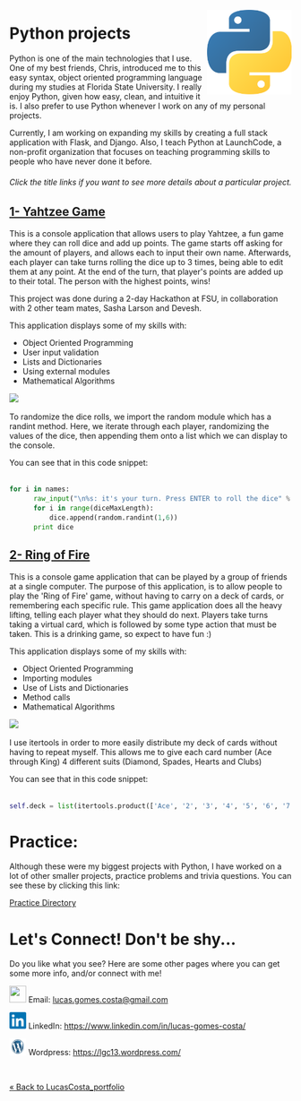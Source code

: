 <!-- Technology logo picture and title -->
<img src="img/python_logo.png" width= 30% length= 30% align="right"><h1>Python projects</h1>

<!-- Technology welcome message -->
Python is one of the main technologies that I use. One of my best friends, Chris, introduced me to this easy syntax, object oriented programming language during my studies at Florida State University. I really enjoy Python, given how easy, clean, and intuitive it is. I also prefer to use Python whenever I work on any of my personal projects.

Currently, I am working on expanding my skills by creating a full stack application with Flask, and Django. Also, I teach Python at LaunchCode, a non-profit organization that focuses on teaching programming skills to people who have never done it before.

<h6>Click the title links if you want to see more details about a particular project.</h6>

<!-- Project section -->
<h2><a href="https://github.com/lgc13/LucasCosta_portfolio/tree/master/python/YahtzeeGame_project">1- Yahtzee Game</a></h2>

<!-- Project BIO -->
This is a console application that allows users to play Yahtzee, a fun game where they can roll dice and add up points. The game starts off asking for the amount of players, and allows each to input their own name. Afterwards, each player can take turns rolling the dice up to 3 times, being able to edit them at any point. At the end of the turn, that player's points are added up to their total. The person with the highest points, wins!

This project was done during a 2-day Hackathon at FSU, in collaboration with 2 other team mates, Sasha Larson and Devesh.

This application displays some of my skills with:

- Object Oriented Programming
- User input validation
- Lists and Dictionaries
- Using external modules
- Mathematical Algorithms

<!-- Screenshots -->
<img src="img/yahtzee_screen_shot.png" width= 80% length= 80%>

<!-- Code explanation -->
To randomize the dice rolls, we import the random module which has a randint method. Here, we iterate through each player, randomizing the values of the dice, then appending them onto a list which we can display to the console.

<!-- Code snippet -->
You can see that in this code snippet:

```python

for i in names:
      raw_input("\n%s: it's your turn. Press ENTER to roll the dice" % i)
      for i in range(diceMaxLength):
          dice.append(random.randint(1,6))
      print dice

```

<!-- ......................E N D  O F  P R O J E C T........................ -->

<!-- Project section -->
<h2><a href="https://github.com/lgc13/LucasCosta_portfolio/tree/master/python/RingOfFire_project">2- Ring of Fire</a></h2>

<!-- Project BIO -->
This is a console game application that can be played by a group of friends at a single computer. The purpose of this application, is to allow people to play the 'Ring of Fire' game, without having to carry on a deck of cards, or remembering each specific rule. This game application does all the heavy lifting, telling each player what they should do next. Players take turns taking a virtual card, which is followed by some type action that must be taken. This is a drinking game, so expect to have fun :)

This application displays some of my skills with:

- Object Oriented Programming
- Importing modules
- Use of Lists and Dictionaries
- Method calls
- Mathematical Algorithms

<!-- Screenshots -->
<img src="img/pic1.png" width= 80% length= 80%>

<!-- Code explanation -->
I use itertools in order to more easily distribute my deck of cards without having to repeat myself. This allows me to give each card number (Ace through King) 4 different suits (Diamond, Spades, Hearts and Clubs)

<!-- Code snippet -->
You can see that in this code snippet:

```python

self.deck = list(itertools.product(['Ace', '2', '3', '4', '5', '6', '7', '8', '9', '10', 'Jack', 'Queen', 'King'],['Diamond','Spades','Hearts','Club']))

```

<!-- ......................E N D  O F  P R O J E C T........................ -->

<!-- Practice section -->
# Practice:

Although these were my biggest projects with Python, I have worked on a lot of other smaller projects, practice problems and trivia questions. You can see these by clicking this link:

[Practice Directory](https://github.com/lgc13/LucasCosta_portfolio/tree/master/python/practice)

<!-- Contact info -->
# Let's Connect! Don't be shy...

Do you like what you see? Here are some other pages where you can get some more info, and/or connect with me!

<a href="mailto:lucas.gomes.costa@gmail.com"><img src="/img/gmail_favicon.png" height="30px" width="30px"></a> Email: lucas.gomes.costa@gmail.com

<a href="https://www.linkedin.com/in/lucas-gomes-costa/"> <img src="/img/linkedin_favicon.png" height="30px" width="30px"></a> LinkedIn: <a href="https://www.linkedin.com/in/lucas-gomes-costa/">  https://www.linkedin.com/in/lucas-gomes-costa/ </a>

<a href="https://lgc13.wordpress.com/"><img src="/img/wordpress_favicon.png" height="30px" width="30px"></a> Wordpress: <a href="https://lgc13.wordpress.com/">  https://lgc13.wordpress.com/ </a>

<!-- Adding a blank line -->
<br>

<!-- Back to LucasCosta_portfolio folder  -->
<a href="https://github.com/lgc13/LucasCosta_portfolio/tree/master/" class="previous">&laquo; Back to LucasCosta_portfolio</a>
